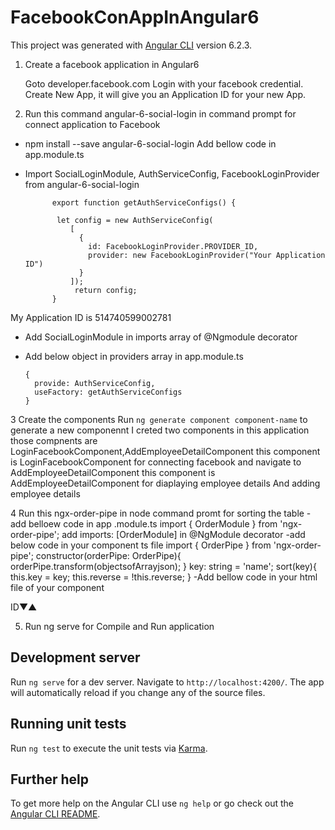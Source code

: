 # FacebookConAppInAngular6

This project was generated with [Angular CLI](https://github.com/angular/angular-cli) version 6.2.3.

1. Create a facebook application in Angular6

    Goto developer.facebook.com
    Login with your facebook credential.
    Create New App, it will give you an Application ID for your new App.    
2. Run this command  angular-6-social-login in command prompt for connect application to Facebook
  - npm install --save angular-6-social-login 
  Add bellow code in app.module.ts
  - Import SocialLoginModule, AuthServiceConfig, FacebookLoginProvider from angular-6-social-login 
             
              export function getAuthServiceConfigs() {

               let config = new AuthServiceConfig(
                  [
                    {
                      id: FacebookLoginProvider.PROVIDER_ID,
                      provider: new FacebookLoginProvider("Your Application ID")
                    }
                  ]);
                   return config;
              }
              
   My  Application ID  is 514740599002781
  - Add SocialLoginModule in imports array of @Ngmodule decorator
  - Add below object in providers array in app.module.ts
    
        {
          provide: AuthServiceConfig,
          useFactory: getAuthServiceConfigs
        }
        
 
  3 Create the components
  Run `ng generate component component-name` to generate a new componennt
   I creted two components in this application
   those compnents are LoginFacebookComponent,AddEmployeeDetailComponent
   this component is LoginFacebookComponent for connecting facebook and navigate to AddEmployeeDetailComponent
   this component is AddEmployeeDetailComponent for diaplaying employee details And adding employee details
    
   4 Run  this ngx-order-pipe in node command promt for sorting the table
   -add belloew code in app .module.ts
   import { OrderModule } from 'ngx-order-pipe';
   add imports: [OrderModule] in @NgModule decorator
   -add below code in your component ts file
   import { OrderPipe } from 'ngx-order-pipe';
   constructor(orderPipe: OrderPipe){
   orderPipe.transform(objectsofArrayjson);
  }
  key: string = 'name';
    sort(key){
       this.key = key;
       this.reverse = !this.reverse;
     }
  -Add bellow code in your html file of your component
  <th [class.active]="order === 'key'"
    (click)="setOrder('key')">ID<span [hidden]="reverse">▼</span
        ><span [hidden]="!reverse">▲</span></th>
   <tr *ngFor = "objects | orderBy: order:reverse:'case-insensitive'"></tr>
          
 5. Run ng serve for Compile and Run application

## Development server

Run `ng serve` for a dev server. Navigate to `http://localhost:4200/`. The app will automatically reload if you change any of the source files.

## Running unit tests

Run `ng test` to execute the unit tests via [Karma](https://karma-runner.github.io).

## Further help

To get more help on the Angular CLI use `ng help` or go check out the [Angular CLI README](https://github.com/angular/angular-cli/blob/master/README.md).
